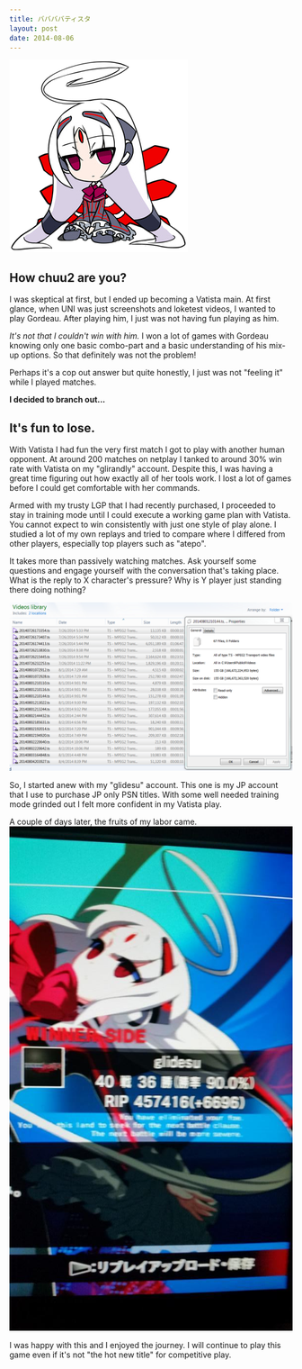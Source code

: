 ```yaml
---
title: ババババティスタ
layout: post
date: 2014-08-06
---
```


![VAT](/assets/unie_vat.png)

## How chuu2 are you? ##

I was skeptical at first, but I ended up becoming a Vatista main.
At first glance, when UNI was just screenshots and loketest videos, I wanted to play Gordeau.
After playing him, I just was not having fun playing as him. 

*It's not that I couldn't win with him.*
I won a lot of games with Gordeau knowing only one basic combo-part and a basic understanding 
of his mix-up options. So that definitely was not the problem! 

Perhaps it's a cop out answer but quite honestly, I just was not "feeling it" while I played matches.

**I decided to branch out...**

## It's fun to lose. ##

With Vatista I had fun the very first match I got to play with another human opponent.
At around 200 matches on netplay I tanked to around 30% win rate with Vatista on my 
"glirandly" account. Despite this, I was having a great time figuring out how exactly all of
her tools work. I lost a lot of games before I could get comfortable with her commands.

Armed with my trusty LGP that I had recently purchased, I proceeded to stay in training mode until
I could execute a working game plan with Vatista. You cannot expect to win consistently with just 
one style of play alone. I studied a lot of my own replays and tried to compare where I differed 
from other players, especially top players such as "atepo". 

It takes more than passively watching matches. Ask yourself some questions and engage yourself
with the conversation that's taking place. What is the reply to X character's pressure?
Why is Y player just standing there doing nothing?

![LGP](/assets/lgp.png)

So, I started anew with my "glidesu" account. This one is my JP account that I use to purchase JP only
PSN titles. With some well needed training mode grinded out I felt more confident in my Vatista play.

A couple of days later, the fruits of my labor came.
![WIN](/assets/unie_win.jpg)

I was happy with this and I enjoyed the journey. I will continue to play this game even if it's not
"the hot new title" for competitive play.
